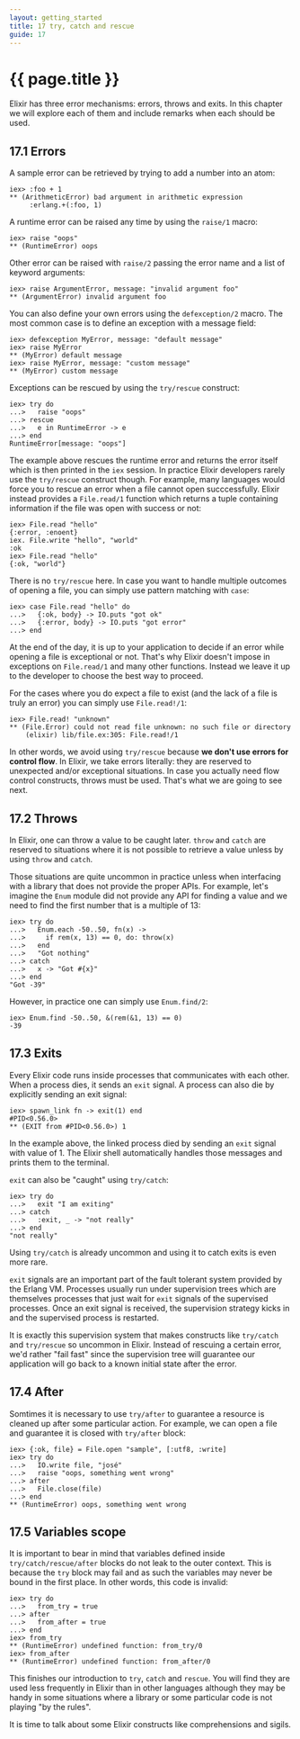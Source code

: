 ```yaml
---
layout: getting_started
title: 17 try, catch and rescue
guide: 17
---
```


# {{ page.title }}

Elixir has three error mechanisms: errors, throws and exits. In this chapter we will explore each of them and include remarks when each should be used.

## 17.1 Errors

A sample error can be retrieved by trying to add a number into an atom:

```iex
iex> :foo + 1
** (ArithmeticError) bad argument in arithmetic expression
     :erlang.+(:foo, 1)
```

A runtime error can be raised any time by using the `raise/1` macro:

```iex
iex> raise "oops"
** (RuntimeError) oops
```

Other error can be raised with `raise/2` passing the error name and a list of keyword arguments:

```iex
iex> raise ArgumentError, message: "invalid argument foo"
** (ArgumentError) invalid argument foo
```

You can also define your own errors using the `defexception/2` macro. The most common case is to define an exception with a message field:

```iex
iex> defexception MyError, message: "default message"
iex> raise MyError
** (MyError) default message
iex> raise MyError, message: "custom message"
** (MyError) custom message
```

Exceptions can be rescued by using the `try/rescue` construct:

```iex
iex> try do
...>   raise "oops"
...> rescue
...>   e in RuntimeError -> e
...> end
RuntimeError[message: "oops"]
```

The example above rescues the runtime error and returns the error itself which is then printed in the `iex` session. In practice Elixir developers rarely use the `try/rescue` construct though. For example, many languages would force you to rescue an error when a file cannot open succcessfully. Elixir instead provides a `File.read/1` function which returns a tuple containing information if the file was open with success or not:

```iex
iex> File.read "hello"
{:error, :enoent}
iex. File.write "hello", "world"
:ok
iex> File.read "hello"
{:ok, "world"}
````

There is no `try/rescue` here. In case you want to handle multiple outcomes of opening a file, you can simply use pattern matching with `case`:

```iex
iex> case File.read "hello" do
...>   {:ok, body} -> IO.puts "got ok"
...>   {:error, body} -> IO.puts "got error"
...> end
```

At the end of the day, it is up to your application to decide if an error while opening a file is exceptional or not. That's why Elixir doesn't impose in exceptions on `File.read/1` and many other functions. Instead we leave it up to the developer to choose the best way to proceed.

For the cases where you do expect a file to exist (and the lack of a file is truly an error) you can simply use `File.read!/1`:

```iex
iex> File.read! "unknown"
** (File.Error) could not read file unknown: no such file or directory
    (elixir) lib/file.ex:305: File.read!/1
```

In other words, we avoid using `try/rescue` because **we don't use errors for control flow**. In Elixir, we take errors literally: they are reserved to unexpected and/or exceptional situations. In case you actually need flow control constructs, throws must be used. That's what we are going to see next.

## 17.2 Throws

In Elixir, one can throw a value to be caught later. `throw` and `catch` are reserved to situations where it is not possible to retrieve a value unless by using `throw` and `catch`.

Those situations are quite uncommon in practice unless when interfacing with a library that does not provide the proper APIs. For example, let's imagine the `Enum` module did not provide any API for finding a value and we need to find the first number that is a multiple of 13:

```iex
iex> try do
...>   Enum.each -50..50, fn(x) ->
...>     if rem(x, 13) == 0, do: throw(x)
...>   end
...>   "Got nothing"
...> catch
...>   x -> "Got #{x}"
...> end
"Got -39"
```

However, in practice one can simply use `Enum.find/2`:

```iex
iex> Enum.find -50..50, &(rem(&1, 13) == 0)
-39
```

## 17.3 Exits

Every Elixir code runs inside processes that communicates with each other. When a process dies, it sends an `exit` signal. A process can also die by explicitly sending an exit signal:

```iex
iex> spawn_link fn -> exit(1) end
#PID<0.56.0>
** (EXIT from #PID<0.56.0>) 1
```

In the example above, the linked process died by sending an `exit` signal with value of 1. The Elixir shell automatically handles those messages and prints them to the terminal.

`exit` can also be "caught" using `try/catch`:

```iex
iex> try do
...>   exit "I am exiting"
...> catch
...>   :exit, _ -> "not really"
...> end
"not really"
```

Using `try/catch` is already uncommon and using it to catch exits is even more rare.

`exit` signals are an important part of the fault tolerant system provided by the Erlang VM. Processes usually run under supervision trees which are themselves processes that just wait for `exit` signals of the supervised processes. Once an exit signal is received, the supervision strategy kicks in and the supervised process is restarted.

It is exactly this supervision system that makes constructs like `try/catch` and `try/rescue` so uncommon in Elixir. Instead of rescuing a certain error, we'd rather "fail fast" since the supervision tree will guarantee our application will go back to a known initial state after the error.

## 17.4 After

Somtimes it is necessary to use `try/after` to guarantee a resource is cleaned up after some particular action. For example, we can open a file and guarantee it is closed with `try/after` block:

```iex
iex> {:ok, file} = File.open "sample", [:utf8, :write]
iex> try do
...>   IO.write file, "josé"
...>   raise "oops, something went wrong"
...> after
...>   File.close(file)
...> end
** (RuntimeError) oops, something went wrong
```

## 17.5 Variables scope

It is important to bear in mind that variables defined inside `try/catch/rescue/after` blocks do not leak to the outer context. This is because the `try` block may fail and as such the variables may never be bound in the first place. In other words, this code is invalid:

```iex
iex> try do
...>   from_try = true
...> after
...>   from_after = true
...> end
iex> from_try
** (RuntimeError) undefined function: from_try/0
iex> from_after
** (RuntimeError) undefined function: from_after/0
```

This finishes our introduction to `try`, `catch` and `rescue`. You will find they are used less frequently in Elixir than in other languages although they may be handy in some situations where a library or some particular code is not playing "by the rules".

It is time to talk about some Elixir constructs like comprehensions and sigils.

